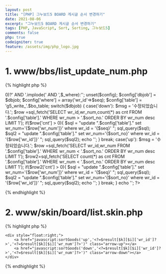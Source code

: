 ```yaml
---
layout: post
title: "[PHP] 그누보드5 BOARD 게시글 순서 변경하기"
date: 2021-08-06
excerpt: "그누보드5 BOARD 게시글 순서 변경하기"
tags: [PHP, JavaScript, Sort, Sorting, 그누보드5]
comments: false
php: true
codeigniter: true
feature: /assets/img/php_logo.jpg
---
```



# 1.  www/bbs/list_update_num.php

{% highlight php %}
<?php
 //include_once '../../../lib/common.lib.php';
include_once('./_common.php');
include_once(G5_LIB_PATH.'/naver_syndi.lib.php');
include_once(G5_CAPTCHA_PATH.'/captcha.lib.php');
 
//====================================
		//검색  
		$dbjob  = $_POST['dbjob'];
		$sort_no  =  $_POST['sort_no'];
		$seq  =  $_POST['seq']; 
		
		$bo_table = $_POST['bo_table']; 
  
		$p[] = 'cate='.$cate;
		$p[] = 'keyname='.$keyname;
		$p[] = 'keyword='.urlencode($keyword);
		$param = '&'.implode('&',$p);

			
		//상품 순서정렬 조건절
		$_where = array();
		if($cate) $_where[] = " cate='$cate' ";
		if($keyname && $keyword) $_where[] = $keyname." LIKE '%".$keyword."%'";
		$where = (sizeof($_where)>0)?' AND '.implode(' AND ',$_where):'';
 
		unset($config);	
		$config['dbjob'] = $dbjob;
		$config['where'] = array('wr_id'=>$seq);
		$config['table'] = 'g5_write_'.$bo_table;
 
 
		switch($dbjob)
		{
			case('down'):
			$msg = '수정되었습니다.'; 
			$row =sql_fetch('SELECT wr_id,wr_num,count(*) as cnt FROM '.$config['table'].' WHERE wr_num > '.$sort_no.' ORDER BY wr_num desc LIMIT 1'); 
	  
			if($row['cnt'] > 0){
				$sql = "update ".$config['table']." set wr_num='{$row['wr_num']}' where wr_id = '{$seq}' ";
				sql_query($sql);
				$sql2 = "update ".$config['table']." set wr_num='{$sort_no}' where wr_id = '{$row['wr_id']}' ";
				sql_query($sql2);
 
				echo '<script>alert("수정되었습니다.");</script>';
			}

			break;

			case('up'):
	 
			$msg = '수정되었습니다.'; 
			$row =sql_fetch('SELECT wr_id,wr_num  FROM '.$config['table'].' WHERE wr_num < '.$sort_no.'  ORDER BY wr_num desc LIMIT 1'); 
			$row2=sql_fetch('SELECT count(*) as cnt  FROM '.$config['table'].' WHERE wr_num < '.$sort_no.'  ORDER BY wr_num desc LIMIT 1'); 
			
			 if($row2['cnt'] > 0){
				$sql = "update ".$config['table']." set wr_num='{$row['wr_num']}' where wr_id = '{$seq}' ";
				sql_query($sql);
				$sql2 = "update ".$config['table']." set wr_num='{$sort_no}' where wr_id = '{$row['wr_id']}' ";
				sql_query($sql2);

				echo '<script>alert("수정되었습니다.");</script>';
		 	}

			break;
		}
	
	echo '<script> location.href="/bbs/board.php?bo_table='.$bo_table.'";</script>';
?> 

{% endhighlight %}

# 2. www/skin/board/list.skin.php
{% highlight php %}
<form name="fboardlist" id="fboardlist" action="./board_list_update.php" onsubmit="return fboardlist_submit(this);" method="post">
	<input type="hidden" name="dbjob" value="">
	<input type="hidden" name="seq" value="">
	<input type="hidden" name="sort_no" value="">
  
  
  <!--각 게시물 리스트 위에 추가 -->
	<div style="float:right;">
		<a href="javascript:sortGoods('up','<?=$result[$k][$i]['wr_id']?>','<?=$result[$k][$i]['wr_num']?>')" class="arrow-up"></a>
		<a href="javascript:sortGoods('down','<?=$result[$k][$i]['wr_id']?>','<?=$result[$k][$i]['wr_num']?>')" class="arrow-down"></a>
	</div>
</form>


<!-- script 추가 -->
<script type="text/javascript">
//순서변경
function sortGoods(a,b,c){
	 
	with(document.fboardlist){
 
		dbjob.value = a;
		seq.value = b;
		sort_no.value = c;
		action = "/bbs/list_update_num.php"
		target = "ifrm-proc";
		submit();
		action = ""; 
		target = "";
	}
}

</script>
  
            
{% endhighlight %}

